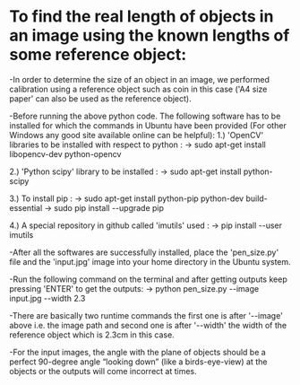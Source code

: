 # To find the real length of objects in an image using the known lengths of some reference object:

-In order to determine the size of an object in an image, we performed calibration using a reference object such as coin in this case ('A4 size paper' can also be used as the reference object).

-Before running the above python code. The following software has to be installed for which the commands in Ubuntu have been provided (For other Windows any good site available online can be helpful):
  1.) 'OpenCV' libraries to be installed with respect to python :
      -> sudo apt-get install libopencv-dev python-opencv
  
  2.) 'Python scipy' library to be installed :
      -> sudo apt-get install python-scipy
   
  3.) To install pip :
       -> sudo apt-get install python-pip python-dev build-essential
       -> sudo pip install --upgrade pip
    
  4.) A special repository in github called 'imutils' used :
      -> pip install --user imutils

-After all the softwares are successfully installed, place the 'pen_size.py' file and the 'input.jpg' image into your home directory in the Ubuntu system.

-Run the following command on the terminal and after getting outputs keep pressing 'ENTER' to get the outputs:
  -> python pen_size.py --image input.jpg --width 2.3

-There are basically two runtime commands the first one is after '--image' above i.e. the image path and second one is after '--width' the width of the reference object which is 2.3cm in this case.

-For the input images, the angle with the plane of objects should be a perfect 90-degree angle “looking down” (like a birds-eye-view) at the objects or the outputs will come incorrect at times.
